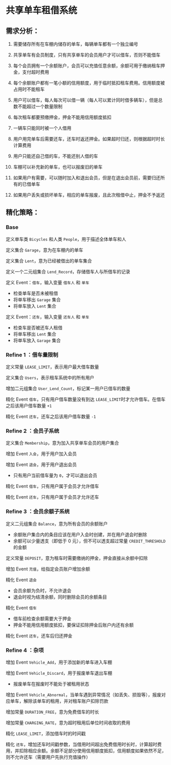 # 共享单车租借系统

## 需求分析：

1. 需要储存所有在车棚内储存的单车，每辆单车都有一个独立编号

2. 共享单车有会员制度，只有共享单车的会员用户才可以借车，否则不能借车
3. 每个会员拥有一个余额账户，会员可以充值任意余额，余额可用于缴纳租车押金，支付超时费用
4. 每个余额账户都有一笔小额的信用额度，用于临时抵扣租车费用。信用额度被占用时不能租车
5. 用户可以借车，每人每次可以借一辆（每人可以累计同时借多辆车），但是总数不能超过一个数量限制
6. 每次租车都要预缴押金，押金不能用信用额度抵扣
7. 一辆车只能同时被一个人借用
8. 用户用完单车后需要还车，还车时返还押金。如果超时归还，则根据超时时长计算费用
9. 用户只能还自己借的车，不能还别人借的车
10. 车棚可以补充新的单车，也可以报废旧的单车
11. 如果用户有需要，可以随时加入和退出会员，但是在退出会员前，需要归还所有的已借单车
12. 如果用户丢失或损坏单车，相应的单车报废，且此次租借中止，押金不予返还

## 精化策略：

### Base

定义单车类 `Bicycles` 和人类 `People`，用于描述全体单车和人

定义集合 `Garage`，意为在车棚内的单车

定义集合 `Lent`，意为已经被借出的单车集合

定义一个二元组集合 `Lend_Record`，存储借车人与所借车的记录

定义 Event：`借车`，输入变量 `借车人` 和 `单车`

- 检查单车是否未被租借
- 将单车移出 `Garage` 集合
- 将单车放入 `Lent` 集合

定义 Event：`还车`，输入变量 `还车人` 和 `单车`

- 检查车是否被还车人租借
- 将单车移出 `Lent` 集合
- 将单车放入 `Garage` 集合
  
### Refine 1 ：借车量限制

定义常量 `LEASE_LIMIT`，表示用户最大借车数量

定义集合 `Users`，表示租车系统中的所有用户

增加二元组集合 `User_Lend_Count`，标记某一用户已借车的数量

精化 Event `借车`，只有用户借车数量没有到达 `LEASE_LIMIT`时才允许借车。在借车之后该用户借车数量 `+1`

精化 Event `还车`，还车之后该用户借车数量 `-1`

### Refine 2 ：会员子系统

定义集合 `Membership`，意为加入共享单车会员的用户集合

增加 Event `入会`，用于用户加入会员

增加 Event `退会`，用于用户退出会员

- 只有用户当前借车量为 `0`，才可以退出会员

精化 Event `借车`，只有用户属于会员才允许借车

精化 Event `还车`，只有用户属于会员才允许还车

### Refine 3 ：会员余额子系统

定义二元组集合 `Balance`，意为所有会员的余额账户
 - 余额账户集合内的条目应该在用户入会时创建，并在用户退会时删除
 - 余额可以少量透支（即低于 0 元），但不可以透支超过常量 `CREDIT_THRESHOLD` 的金额

定义常量 `DEPOSIT`，意为租车时需要缴纳的押金，押金直接从余额中扣除

增加 Event `充值`，给指定会员账户增加余额

精化 Event `退会`
 - 会员余额为负时，不允许退会
 - 退会时视为结清余额，同时删除会员的余额条目

精化 Event `借车`
 - 借车前检查余额需要大于押金
 - 押金不能用信用额度抵扣，要保证扣除押金后账户内还有余额

精化 Event `还车`，还车后归还押金

### Refine 4 ：杂项

增加 Event `Vehicle_Add`，用于添加新的单车进入车棚

增加 Event `Vehicle_Discard`，用于报废单车退出车棚
- 报废单车在报废时不能处于被租用状态

增加 Event `Vehicle_Abnormal`，当单车遇到异常情况（如丢失、损毁等），报废对应单车，解除该单车的租用，并对租车账户扣除罚款

增加常量 `DURATION_FREE`，意为免费借车的时长

增加常量 `CHARGING_RATE`，意为超时租用后单位时间收取的费用

精化 `LEASE_LIMIT`，添加借车时的时间戳

精化 `还车`，增加还车时间戳参数，当借用时间超出免费借用时长时，计算超时费用，并扣除相应余额。余额不足部分使用信用额度抵扣，信用额度如果依然不足，则不允许还车（需要用户先执行充值操作）